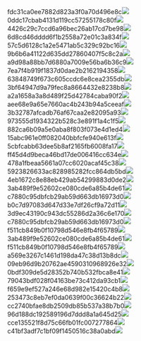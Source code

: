 fdc31ca0ee7882d823a3f0a70d496e8c<img  src="https://img.alicdn.com/bao/uploaded/i3/2639837995/TB2me9npIj_B1NjSZFHXXaDWpXa_!!2639837995.jpg_160x160.jpg">
0ddc17cbab4131d119cc57255178c80f<img  src="https://img.alicdn.com/bao/uploaded/i1/2639837995/O1CN0128vl0KHRyAexEmp_!!2639837995.jpg_160x160.jpg">
4426c29c7ccd6a96bec26ab17cd7be98<img  src="https://img.alicdn.com/bao/uploaded/i4/2639837995/O1CN0128vl03pVszyGMqJ_!!2639837995.jpg_160x160.jpg">
6d8cd46dddd6f1b2558a72e01c3a834f<img  src="https://img.alicdn.com/bao/uploaded/i2/2639837995/O1CN0128vl0Ih2dy6u3Fm_!!2639837995.jpg_160x160.jpg">
57c5d6128c1a2e5471ab5c329c92bc16<img  src="https://img.alicdn.com/bao/uploaded/i3/2639837995/O1CN0128vl0EHQKbxN3lK_!!2639837995.jpg_160x160.jpg">
9b6b6a41122d635dd27860407f5c8c2a<img  src="https://img.alicdn.com/bao/uploaded/i4/2639837995/O1CN0128vl0WN9kjPa3ZD_!!2639837995.jpg_160x160.jpg">
a9d98a88bb7d6880a7009e56ba6b36c9<img  src="https://img.alicdn.com/bao/uploaded/i2/2639837995/TB2mEA3prZnBKNjSZFGXXbt3FXa_!!2639837995.jpg_160x160.jpg">
7ea7f4b919f1837d0dae2b2162194358<img  src="https://img.alicdn.com/bao/uploaded/i2/2639837995/O1CN0128vl0QpJsAxAuM2_!!2639837995.jpg_160x160.jpg">
63848749f673c605ccdc6e8cea2355db<img  src="https://img.alicdn.com/bao/uploaded/i1/2639837995/O1CN0128vl0Y8l0ANbkeI_!!2639837995.jpg_160x160.jpg">
3bf64947d9a79fec8a8664432e8238b8<img  src="https://img.alicdn.com/bao/uploaded/i4/2639837995/O1CN0128vl0crlIuBjuDl_!!2639837995.jpg_160x160.jpg">
a2a1658a3a8d489f25d42784caba90f2<img  src="https://img.alicdn.com/bao/uploaded/i4/2639837995/O1CN0128vl0FocLMl3t6j_!!2639837995.jpg_160x160.jpg">
aee68e9a65e7660ac4b243b94a5ceeaf<img  src="https://img.alicdn.com/bao/uploaded/i3/2639837995/TB2Z4ECncj_B1NjSZFHXXaDWpXa_!!2639837995.jpg_160x160.jpg">
3b32787afcadb76af67caa2e82095a93<img  src="https://img.alicdn.com/imgextra/i2/2639837995/O1CN0128vl0l7hPugjfLG_!!2639837995.jpg">
973555d1934322b528c3e891f1a4c1f5<img  src="https://img.alicdn.com/imgextra/i2/2639837995/O1CN0128vl0ip94BdS5Rh_!!2639837995.jpg">
882ca6b09a5e0aba8f803f073e4d1ed4<img  src="https://img.alicdn.com/imgextra/i1/2639837995/O1CN0128vl0e5dTvwnHqD_!!2639837995.jpg">
15abc961e0ff082040bbfcfe940e613f<img  src="https://img.alicdn.com/imgextra/i4/2639837995/O1CN0128vl0k1sdBxuHBG_!!2639837995.jpg">
5cbfcabb63dee5b8af2165fb6008fa17<img  src="https://img.alicdn.com/imgextra/i3/2639837995/O1CN0128vl0k1tIfXm86x_!!2639837995.jpg">
ff45d4d9beca46bd17de006416cc634e<img  src="https://img.alicdn.com/imgextra/i3/2639837995/O1CN0128vl0ljS87yA4iN_!!2639837995.jpg">
478a1fbeaa5661a07cc6020acaf45c38<img  src="https://img.alicdn.com/imgextra/i1/2639837995/O1CN0128vl0kaKR3bvN75_!!2639837995.jpg">
5923826633ac828985282fcc864db5bd<img  src="https://img.alicdn.com/imgextra/i2/2639837995/O1CN0128vl0ljSCGlQdru_!!2639837995.jpg">
4eb1672c8e88eb429ab54299883d0de2<img  src="https://img.alicdn.com/imgextra/i3/2639837995/O1CN0128vl0lvgLtf8yJH_!!2639837995.jpg">
3ab489f9e52602ce080cde6a85b4de61<img  src="https://img.alicdn.com/imgextra/i3/2639837995/O1CN0128vl0kaLNH4OXLW_!!2639837995.jpg">
c7880c95dbfcb29ab59d663db16973d0<img  src="https://img.alicdn.com/imgextra/i4/2639837995/O1CN0128vl0k1thcJL4qd_!!2639837995.jpg">
b0c7d97083d647d33e7df26cf9a72d11<img  src="https://img.alicdn.com/imgextra/i1/2639837995/O1CN0128vl0ksz7U8uUWd_!!2639837995.jpg">
3d9ec43190c943dc55286d2a36c6e170<img  src="https://img.alicdn.com/imgextra/i2/2639837995/O1CN0128vl0kMRO24Sfgo_!!2639837995.jpg">
c7880c95dbfcb29ab59d663db16973d0<img  src="https://img.alicdn.com/imgextra/i3/2639837995/O1CN0128vl0jisHkYm6Ey_!!2639837995.jpg">
f511cb849b0f10798d546e8fb4f65789<img  src="https://img.alicdn.com/imgextra/i4/2639837995/O1CN0128vl0ljRrUrNJzn_!!2639837995.jpg">
3ab489f9e52602ce080cde6a85b4de61<img  src="https://img.alicdn.com/imgextra/i1/2639837995/O1CN0128vl0kMRO25KO1B_!!2639837995.jpg">
f511cb849b0f10798d546e8fb4f65789<img  src="https://img.alicdn.com/imgextra/i1/2639837995/O1CN0128vl0ipA4XJI9vK_!!2639837995.jpg">
a569e3267c1461d198da47c38d13b8dc<img  src="https://img.alicdn.com/imgextra/i1/2639837995/O1CN0128vl0jis16e3sNS_!!2639837995.jpg">
09eb96d9b20762ae4590310968926e32<img  src="https://img.alicdn.com/imgextra/i3/2639837995/O1CN0128vl0lvhQOgwSVR_!!2639837995.jpg">
0bdf309de5d28352b740b532fbca8e41<img  src="https://img.alicdn.com/imgextra/i1/2639837995/O1CN0128vl0kXqzjLuOFW_!!2639837995.jpg">
79043bdf028f04163be73c412da93cb1<img  src="https://img.alicdn.com/imgextra/i2/2639837995/O1CN0128vl0ip9024wz9Q_!!2639837995.jpg">
f659e9ef527a246e68d982e15420c4b8<img  src="https://img.alicdn.com/imgextra/i3/2639837995/O1CN0128vl0l7j9zDpsnT_!!2639837995.jpg">
253473c8eb7ef0da0639f00c36624b22<img  src="https://img.alicdn.com/imgextra/i1/2639837995/O1CN0128vl0iRddmeSvYK_!!2639837995.jpg">
cc2740bfae8db2509db85b537a38b7b0<img  src="https://img.alicdn.com/imgextra/i2/2639837995/O1CN0128vl0kMRr6Jr8jc_!!2639837995.jpg">
96d188dc192589196d7ddd8a1a645d25<img  src="https://img.alicdn.com/imgextra/i4/2639837995/O1CN0128vl0lXKlDUI9Er_!!2639837995.jpg">
cce135521f8d75c66fb01fc007277864<img  src="https://img.alicdn.com/imgextra/i3/2639837995/O1CN0128vl0kXpzPzzt3G_!!2639837995.jpg">
c41bf3adf7c1bf09f1450516c38a0abd<img  src="https://img.alicdn.com/imgextra/i1/2639837995/O1CN0128vl0ljSSt5YX8Y_!!2639837995.jpg">
